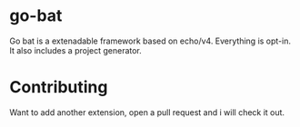 # go-bat
Go bat is a extenadable framework based on echo/v4. Everything is opt-in. It also includes a project generator.
# Contributing
Want to add another extension, open a pull request and i will check it out.
